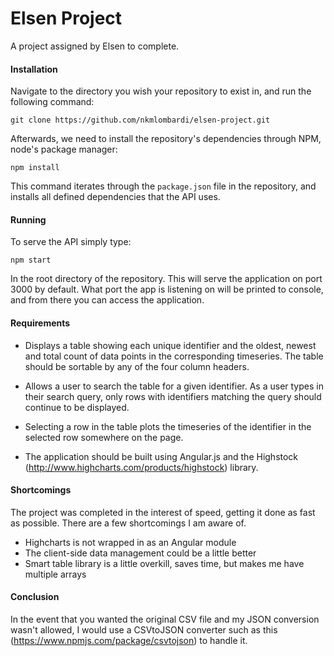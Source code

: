# Elsen Project
A project assigned by Elsen to complete.

#### Installation
Navigate to the directory you wish your repository to exist in, and run the following command:
```
git clone https://github.com/nkmlombardi/elsen-project.git
```
Afterwards, we need to install the repository's dependencies through NPM, node's package manager:
```
npm install
```
This command iterates through the `package.json` file in the repository, and installs all defined dependencies that the API uses.

#### Running
To serve the API simply type:
```
npm start
```
In the root directory of the repository. This will serve the application on port 3000 by default. What port the app is listening on will be printed to console, and from there you can access the application.

#### Requirements
* Displays a table showing each unique identifier and the oldest, 
    newest and total count of data points in the corresponding timeseries. 
    The table should be sortable by any of the four column headers.

* Allows a user to search the table for a given identifier. As a user 
    types in their search query, only rows with identifiers matching the 
    query should continue to be displayed.

* Selecting a row in the table plots the timeseries of the identifier in 
    the selected row somewhere on the page.

* The application should be built using Angular.js and the Highstock 
    (http://www.highcharts.com/products/highstock) library.

#### Shortcomings
The project was completed in the interest of speed, getting it done as fast as possible. There are a few shortcomings I am aware of.
* Highcharts is not wrapped in as an Angular module
* The client-side data management could be a little better
* Smart table library is a little overkill, saves time, but makes me have multiple arrays

#### Conclusion
In the event that you wanted the original CSV file and my JSON conversion wasn't allowed, I would use a CSVtoJSON converter such as this (https://www.npmjs.com/package/csvtojson) to handle it.
